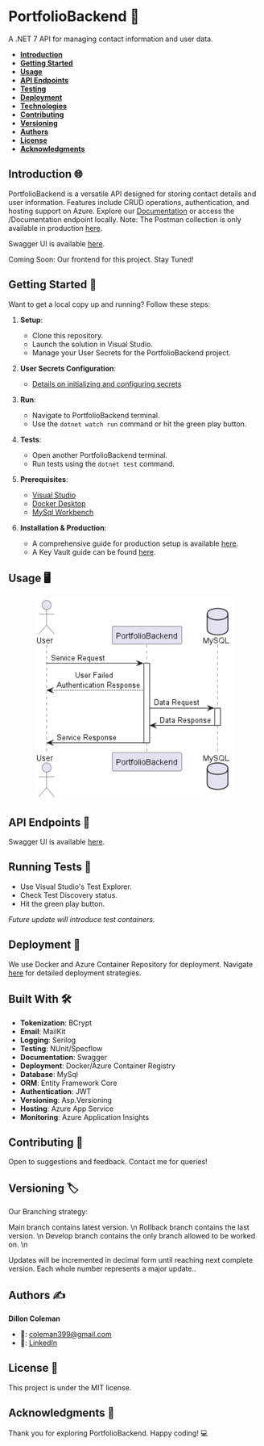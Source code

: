 ﻿# PortfolioBackend 📁
A .NET 7 API for managing contact information and user data.

- [**Introduction**](#introduction)
- [**Getting Started**](#getting-started)
- [**Usage**](#usage)
- [**API Endpoints**](#api-endpoints)
- [**Testing**](#running-tests)
- [**Deployment**](#deployment)
- [**Technologies**](#built-with)
- [**Contributing**](#contributing)
- [**Versioning**](#versioning)
- [**Authors**](#authors)
- [**License**](#license)
- [**Acknowledgments**](#acknowledgments)

## Introduction 🌐
PortfolioBackend is a versatile API designed for storing contact details and user information. Features include CRUD operations, authentication, and hosting support on Azure. Explore our [Documentation](https://github.com/coleman399/DillonColeman_PortfolioWebsite_Backend/tree/develop/PortfolioBackend/Documentation) or access the /Documentation endpoint locally. Note: The Postman collection is only available in production [here](http://portfoliowebsitebackend.azurewebsites.net/Documentation/). 

Swagger UI is available [here](https://portfoliowebsitebackend.azurewebsites.net/swagger/index.html).

Coming Soon: Our frontend for this project. Stay Tuned!

## Getting Started 🚀
Want to get a local copy up and running? Follow these steps:

1. **Setup**:
    - Clone this repository.
    - Launch the solution in Visual Studio.
    - Manage your User Secrets for the PortfolioBackend project.

2. **User Secrets Configuration**:
    - [Details on initializing and configuring secrets](https://learn.microsoft.com/en-us/aspnet/core/security/app-secrets?view=aspnetcore-7.0&tabs=windows)

3. **Run**:
    - Navigate to PortfolioBackend terminal.
    - Use the `dotnet watch run` command or hit the green play button.

4. **Tests**:
    - Open another PortfolioBackend terminal.
    - Run tests using the `dotnet test` command.

5. **Prerequisites**:
    - [Visual Studio](https://visualstudio.microsoft.com/vs/getting-started/)
    - [Docker Desktop](https://www.docker.com/products/docker-desktop/)
    - [MySql Workbench](https://dev.mysql.com/downloads/workbench/)

6. **Installation & Production**:
    - A comprehensive guide for production setup is available [here](https://learn.microsoft.com/en-us/azure/app-service/quickstart-dotnetcore?tabs=net70&pivots=development-environment-vs).
    - A Key Vault guide can be found [here](https://learn.microsoft.com/en-us/aspnet/core/security/key-vault-configuration?view=aspnetcore-7.0#secret-storage-in-the-production-environment-with-azure-key-vault).
    
## Usage 🖥
<p align="center">
  <img src="./PortfolioBackend/Documentation/PortfolioBackendSequenceDiagram.png" alt="Portfolio Sequence Diagram" width="80%"/>
</p>

## API Endpoints 📌
Swagger UI is available [here](https://portfoliowebsitebackend.azurewebsites.net/swagger/index.html).

## Running Tests 🧪
- Use Visual Studio's Test Explorer.
- Check Test Discovery status.
- Hit the green play button.

_Future update will introduce test containers._

## Deployment 🚢
We use Docker and Azure Container Repository for deployment. Navigate [here](https://learn.microsoft.com/en-us/visualstudio/containers/deploy-app-service?view=vs-2022) for detailed deployment strategies.

## Built With 🛠
- **Tokenization**: BCrypt
- **Email**: MailKit
- **Logging**: Serilog
- **Testing**: NUnit/Specflow
- **Documentation**: Swagger
- **Deployment**: Docker/Azure Container Registry
- **Database**: MySql
- **ORM**: Entity Framework Core
- **Authentication**: JWT
- **Versioning**: Asp.Versioning
- **Hosting**: Azure App Service
- **Monitoring**: Azure Application Insights

## Contributing 🤝
Open to suggestions and feedback. Contact me for queries!

## Versioning 🏷

Our Branching strategy:

Main branch contains latest version. \n
Rollback branch contains the last version. \n 
Develop branch contains the only branch allowed to be worked on. \n

Updates will be incremented in decimal form until reaching next complete version. Each whole number represents a major update..

## Authors ✍️
**Dillon Coleman**  
- 📧: coleman399@gmail.com  
- 🔗: [LinkedIn](https://www.linkedin.com/in/dillonthedev/)

## License 📜
This project is under the MIT license.

## Acknowledgments 🙏
Thank you for exploring PortfolioBackend. Happy coding! 💻